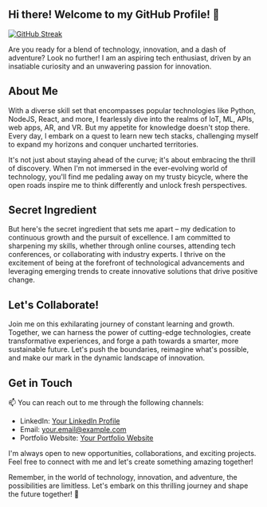 ## Hi there! Welcome to my GitHub Profile! 👋

[![GitHub Streak](http://github-readme-streak-stats.herokuapp.com?user=captraj&theme=dark&background=000000)](https://git.io/streak-stats)

Are you ready for a blend of technology, innovation, and a dash of adventure? Look no further! I am an aspiring tech enthusiast, driven by an insatiable curiosity and an unwavering passion for innovation.

## About Me
With a diverse skill set that encompasses popular technologies like Python, NodeJS, React, and more, I fearlessly dive into the realms of IoT, ML, APIs, web apps, AR, and VR. But my appetite for knowledge doesn't stop there. Every day, I embark on a quest to learn new tech stacks, challenging myself to expand my horizons and conquer uncharted territories.

It's not just about staying ahead of the curve; it's about embracing the thrill of discovery. When I'm not immersed in the ever-evolving world of technology, you'll find me pedaling away on my trusty bicycle, where the open roads inspire me to think differently and unlock fresh perspectives.

## Secret Ingredient
But here's the secret ingredient that sets me apart – my dedication to continuous growth and the pursuit of excellence. I am committed to sharpening my skills, whether through online courses, attending tech conferences, or collaborating with industry experts. I thrive on the excitement of being at the forefront of technological advancements and leveraging emerging trends to create innovative solutions that drive positive change.

## Let's Collaborate!
Join me on this exhilarating journey of constant learning and growth. Together, we can harness the power of cutting-edge technologies, create transformative experiences, and forge a path towards a smarter, more sustainable future. Let's push the boundaries, reimagine what's possible, and make our mark in the dynamic landscape of innovation.

## Get in Touch
📫 You can reach out to me through the following channels:
- LinkedIn: [Your LinkedIn Profile](https://www.linkedin.com/in/yourprofile)
- Email: your.email@example.com
- Portfolio Website: [Your Portfolio Website](https://www.yourwebsite.com)

I'm always open to new opportunities, collaborations, and exciting projects. Feel free to connect with me and let's create something amazing together!

Remember, in the world of technology, innovation, and adventure, the possibilities are limitless. Let's embark on this thrilling journey and shape the future together! 🚀
<!--
**captraj/captraj** is a ✨ _special_ ✨ repository because its `README.md` (this file) appears on your GitHub profile.

Here are some ideas to get you started:

- 🔭 I’m currently working on ...
- 🌱 I’m currently learning ...
- 👯 I’m looking to collaborate on ...
- 🤔 I’m looking for help with ...
- 💬 Ask me about ...
- 📫 How to reach me: ...
- 😄 Pronouns: ...
- ⚡ Fun fact: ...
-->
